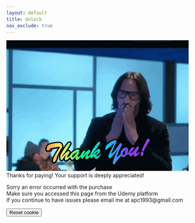 ```yaml
---
layout: default
title: Unlock
nav_exclude: true
---
```



<p id="success">
<img src="../images/thanks_for_paying.gif"/>
<br>
Thanks for paying! Your support is deeply appreciated!
</p>

<p id="failure">
Sorry an error occurred with the purchase
<br>
Make sure you accessed this page from the Udemy platform
<br>
If you continue to have issues please email me at apc1993@gmail.com
</p>

<button onclick="eraseCookie('purchased')">Reset cookie</button>

<script> setCookieIfReferrer('purchased', true, 'https://www.udemy.com/') </script>
